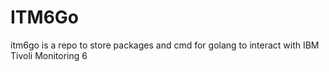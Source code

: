 # ITM6Go

itm6go is a repo to store packages and cmd for golang to interact with IBM Tivoli Monitoring 6 
